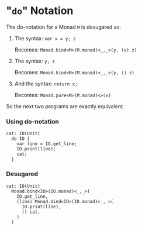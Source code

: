 "`do`" Notation
===============

The do-notation for a Monad `M` is desugared as:

  1.  The syntax: `var x = y; z`

      Becomes: `Monad.bind<M>(M.monad)<_,_>(y, (x) z)`

  2.  The syntax: `y; z`

      Becomes: `Monad.bind<M>(M.monad)<_,_>(y, () z)`

  3.  And the syntax: `return x;`

      Becomes: `Monad.pure<M>(M.monad)<>(x)`


So the next two programs are exactly equivalent.

### Using do-notation

```
cat: IO(Unit)
  do IO {
    var line = IO.get_line;
    IO.print(line);
    cat;
  }
```

### Desugared

```
cat: IO(Unit)
  Monad.bind<IO>(IO.monad)<_,_>(
    IO.get_line,
    (line) Monad.bind<IO>(IO.monad)<_,_>(
      IO.print(line),
      () cat,
    )
  )
```
